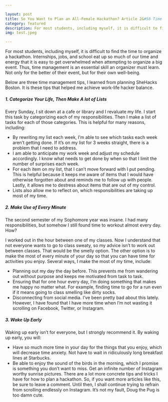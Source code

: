 ```yaml
---

layout: post
title: So You Want to Plan an All-Female Hackathon? Article 2&#58 Time Management
category: featured
description: For most students, including myself, it is difficult to find the time to organize a hackathon. Internships, jobs, and school eat up so much of our time and energy that it is easy to get overwhelmed when attempting to organize a big event. Thus, time management is an essential skill an organizer must learn. Not only for the better of their event, but for their own well-being.
img: test.jpeg

---
```


For most students, including myself, it is difficult to find the time to organize a hackathon. Internships, jobs, and school eat up so much of our time and energy that it is easy to get overwhelmed when attempting to organize a big event. Thus, time management is an essential skill an organizer must learn. Not only for the better of their event, but for their own well-being.

Below are three time management tips, I learned from planning SheHacks Boston. It is these tips that helped me achieve work-life hacker balance.

##### **1. Categorize Your Life, Then Make A lot of Lists** 

Every Sunday, I sit down at a cafe or library and I revaluate my life. I start this task by categorizing each of my responsibilities. Then I make a list of tasks for each of those categories. This is helpful for many reasons, including:  

* By rewriting my list each week, I’m able to see which tasks each week aren’t getting done. If it’s on my list for 3 weeks straight, there is a problem that I need to address.
* I am able to anticipate my work week and adjust my schedule accordingly. I know what needs to get done by when so that I limit the number of surprises each week.
* For each item on my list, that I can’t move forward with I put pending. This is helpful because it keeps me aware of items that I would have otherwise forgotten about and reminds me to follow up with people. Lastly, it allows me to destress about items that are out of my control.
* Lists also allow me to reflect on, which responsibilities are taking up most of my time.

##### **2. Make Use of Every Minute** 


The second semester of my Sophomore year was insane. I had many responsibilities, but somehow I still found time to workout almost every day. How?

I worked out in the hour between one of my classes. Now I understand that not everyone wants to go to class sweaty, so my advice isn’t to work out between classes. That would be the smelly option. The other option is to make the most of every minute of your day so that you can have time for activities you enjoy. Several ways, I make the most of my time, include:

* Planning out my day the day before. This prevents me from wandering out without purpose and keeps me motivated from task to task.
* Ensuring that for one hour every day, I’m doing something that makes me happy no matter what. For example, finding time to go for a run even if it means going to class smelling like dirty socks.
* Disconnecting from social media. I’ve been pretty bad about this lately. However, I have found that I have more time when I’m not wasting it scrolling on Facebook, Twitter, or Instagram.

##### **3. Wake Up Early** 


Waking up early isn’t for everyone, but I strongly recommend it. By waking up early, you will:
* Have so much more time in your day for the things that you enjoy, which will decrease time anxiety. Not have to wait in ridiculously long breakfast lines at Starbucks.
* Be able to enjoy the sound of the birds in the morning, which I promise is something you don’t want to miss. Get an infinite number of Instagram worthy sunrise pictures.
There are a lot more concrete tips and tricks I have for how to plan a hackathon. So, if you want more articles like this, be sure to leave a comment. Until then, I shall continue trying to refrain from scrolling endlessly on Instagram. It’s not my fault, Doug the Pug is too damn cute.